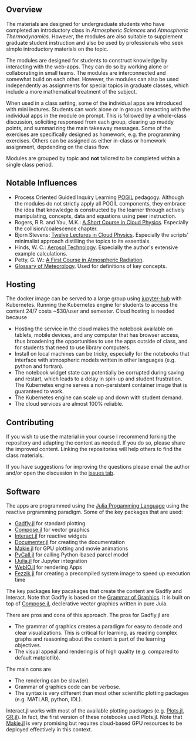 ## Overview
The materials are designed for undergraduate students who have completed an introductory class in *Atmospheric Sciences* and *Atmospheric Thermodynamics*. However, the modules are also suitable to supplement graduate student instruction and also be used by professionals who seek simple introductory materials on the topic.

The modules are designed for students to construct knowledge by interacting with the web-apps. They can do so by working alone or collaborating in small teams. The modules are interconnected and somewhat build on each other. However, the modules can also be used independently as assignments for special topics in graduate classes, which include a more mathematical treatment of the subject.

When used in a class setting, some of the individual apps are introduced with mini lectures. Students can work alone or in groups interacting with the individual apps in the module on prompt. This is followed by a whole-class discussion, soliciting responsed from each group, clearing up muddy points, and summarizing the main takeaway messages. Some of the exercises are specifically designed as homework, e.g. the programming exercises. Others can be assigned as either in-class or homework assignment, depdending on the class flow. 

Modules are grouped by topic and **not** tailored to be completed within a single class period.

## Notable Influences
* Process Oriented Guided Inquiry Learning [POGIL](https://pogil.org/) pedagogy. Although the modules do not strictly apply all POGIL components, they embrace the idea that knowledge is constructed by the learner through actively manipulating, concepts, data and equations using peer instruction. 
* Rogers, R.R. and Yau, M.K.: [A Short Course in Cloud Physics](https://www.amazon.com/s?k=A+Short+Course+in+Cloud+Physics&i=stripbooks-intl-ship&ref=nb_sb_noss). Especially the collision/coalescence chapter.
* Bjorn Stevens: [Twelve Lectures in Cloud Physics](https://www.mpimet.mpg.de/fileadmin/staff/stevensbjorn/teaching/skript-5.pdf). Especially the scripts' minimalist approach distilling the topics to its essentials.
* Hinds, W. C.: [Aerosol Technology](https://www.amazon.com/Aerosol-Technology-Properties-Measurement-Particles/dp/0471194107). Especially the author's extensive example calculations.
* Petty, G. W.: [A First Course in Atmospheric Radiation](https://sundogpublishingstore.myshopify.com/products/a-first-course-in-atmospheric-radiation-g-w-petty). 
* [Glossary of Meteorology](http://glossary.ametsoc.org/wiki/Main_Page). Used for definitions of key concepts.

## Hosting
<!-- The notebooks can be executed in the browser through binder. Binder serves a complete Jupyter/Julia environment in your browser. Click on the badge below to launch it.

[![Binder](https://mybinder.org/badge_logo.svg)](https://mybinder.org/v2/gh/mdpetters/Atmospheric-Physics-Notebooks.git/v0.1)

The binder service is free and appropriate for a few users or workshops. The service may not be reliable for class-deployment.

The repository follows the [reproducible build specifications](https://repo2docker.readthedocs.io/en/latest/specification.html). A docker image can be prepared using [repo2docker](https://repo2docker.readthedocs.io/en/latest/). -->

The docker image can be served to a large group using [jupyter-hub](https://zero-to-jupyterhub.readthedocs.io/en/latest/index.html) with Kubernetes. Running the Kubernetes engine for students to access the content 24/7 costs ~\$30/user and semester. Cloud hosting is needed because 

* Hosting the service in the cloud makes the notebook available on tablets, mobile devices, and any computer that has browser access, thus broadening the opportunities to use the apps outside of class, and for students that need to use library computers.
* Install on local machines can be tricky, especially for the notebooks that interface with atmospheric models written in other languages (e.g. python and fortran). 
* The notebook widget state can potentially be corrupted during saving and restart, which leads to a delay in spin-up and student frustration. The Kubernetes engine serves a non-persistent container image that is guaranteed to work.
* The Kubernetes engine can scale up and down with student demand.
* The cloud services are almost 100% reliable.
 
## Contributing
If you wish to use the material in your course I recommend forking the repository and adapting the content as needed. If you do so, please share the improved content. Linking the repositories will help others to find the class materials.

If you have suggestions for improving the questions please email the author and/or open the discussion in the [issues tab](https://github.com/mdpetters/Atmospheric-Physics-Notebooks/issues).

## Software
The apps are programmed using the [Julia Progamming Language](https://julialang.org/) using the reactive prgramming paradigm. Some of the key packages that are used:

* [Gadfly.jl](http://gadflyjl.org/stable/) for standard plotting
* [Compose.jl](https://giovineitalia.github.io/Compose.jl/latest/) for vector graphics
* [Interact.jl](https://juliagizmos.github.io/Interact.jl/stable/) for reactive widgets
* [Documenter.jl](https://juliadocs.github.io/Documenter.jl/stable/) for creating the documentation
* [Makie.jl](http://makie.juliaplots.org/stable/) for GPU plotting and movie animations
* [PyCall.jl](https://github.com/JuliaPy/PyCall.jl) for calling Python-based parcel model
* [IJulia.jl](https://github.com/JuliaLang/IJulia.jl) for Jupyter integration
* [WebIO.jl](https://github.com/JuliaGizmos/WebIO.jl) for rendering Apps
* [Fezzik.jl](https://github.com/TsurHerman/Fezzik) for creating a precompiled system image to speed up execution time

The key packages key pacakages that create the content are Gadfly and Interact.  Note that Gadfly is based on the [Grammar of Graphics](https://www.amazon.com/Grammar-Graphics-Statistics-Computing/dp/0387245448). It is built on top of [Compose.jl](https://giovineitalia.github.io/Compose.jl/stable/), declerative vector graphics written in pure Juia. 

There are pros and cons of this approach. The pros for Gadfly.jl are

* The grammar of graphics creates a paradigm for easy to decode and clear visualizations. This is critical for learning, as reading complex graphs and reasoning about the content is part of the learning objectives.
* The visual appeal and rendering is of high quality (e.g. compared to default matplotlib). 

The main cons are 
* The rendering can be slow(er).
* Grammar of graphics code can be verbose.
* The syntax is very different than most other scientific plotting packages (e.g. MATLAB, python, IDL).

Interact.jl works with most of the available plotting packages (e.g. [Plots.jl](http://docs.juliaplots.org/latest/), [GR.jl](https://github.com/jheinen/GR.jl)). In fact, the
first version of these notebooks used Plots.jl. Note that [Makie.jl](http://makie.juliaplots.org/stable/) is very promising but requires cloud-based GPU resources to be deployed effectively in this context.